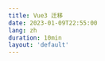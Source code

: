 ```yaml
---
title: Vue3 迁移
date: 2023-01-09T22:55:00
lang: zh
duration: 10min
layout: 'default'
---
```


<Title />

> 注意：这是我个人迁移到 Vue 3 的笔记/技巧，会及时更新。请参阅[官方文档](https://vuejs.org/)以获取完整的更新日志。

按照我个人感觉的重要性排序。

## `markRaw` 用于供应商对象

新的反应系统代理传递给 Vue 上下文的对象。对于供应商对象或类实例，您需要将其包装起来 `markRaw` 以禁用反应性注入。

```ts
// 适用于 Vue 2
this.codemirror = CodeMirror.fromTextArea(el)

// 在 Vue 3 中你需要使用 markRaw()
// 否则 CodeMirror 将无法按预期工作
this.codemirror = markRaw(CodeMirror.fromTextArea(el))
```

我认为这是一个非常棘手的问题。您不会在初始化时看到任何警告或错误，但供应商对象的内部状态可能会混乱。您可能会遇到来自库的错误，但找不到原因（上面的示例花了我一小时的调试时间才找出原因）。

##  `.sync` → `v-model:`

`.sync` 修饰符统一为 `v-model:`

```vue
<!-- Vue 2 -->
<Component name.sync="name" />

<!-- Vue 3 -->
<Component v-model:name="name" />
```

`v-model` 在本机元素上将 `value/input` 在自定义组件上更改为 `modelValue` 和 `update:modelValue`

##  `shims-vue.d.ts`

> 更新：现在您可以使用 `@vuedx/typescript-plugin-vueSFC` 进行更好的类型推断（那时不需要 `shims-vue.d.ts` ）

改为：

```ts
declare module '*.vue' {
  import { defineComponent } from 'vue'

  const Component: ReturnType<typeof defineComponent>
  export default Component
}
```
